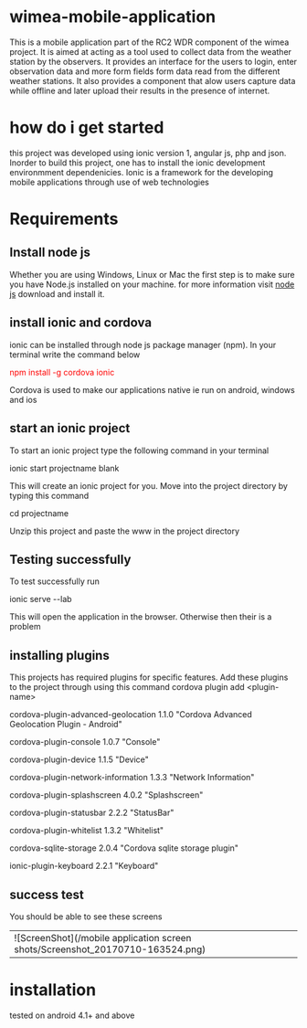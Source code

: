 # wimea-mobile-application
This is a mobile application part of the RC2 WDR component of the wimea project. 
It is aimed at acting as a tool used to collect data from the weather station by the observers.
It provides an interface for the users to login, enter observation data and more form fields form data read
from the different weather stations. It also provides a component that alow users capture data while offline and later 
upload their results in the presence of internet.

# how do i get started
this project was developed using ionic version 1, angular js, php and json. Inorder to build this project, one has to install the
ionic development environmment dependenicies. Ionic is a framework for the developing mobile applications through use of web technologies

# Requirements
## Install node js
Whether you are using Windows, Linux or Mac the first step is to make sure you have Node.js installed on your machine. for more 
information visit <a href="https://nodejs.org/en/"> node js</a> download and install it.

## install ionic and cordova
ionic can be installed through node js package manager (npm). In your terminal write the command below
<p style="color:red">npm install -g cordova ionic</p>
Cordova is used to make our applications native ie run on android, windows and ios

## start an ionic project
To start an ionic project type the following command in your terminal
<p>ionic start projectname blank</p>
This will create an ionic project for you. Move into the project directory by typing this command
<p>cd projectname </>
<p>Unzip this project and paste the www in the project directory</p>

## Testing successfully
To test successfully run
<p>ionic serve --lab</p>
This will open the application in the browser. Otherwise then their is a problem

## installing plugins
This projects has required plugins for specific features. Add these plugins to the project through using this command
cordova plugin add \<plugin-name\>
<p>cordova-plugin-advanced-geolocation 1.1.0 "Cordova Advanced Geolocation Plugin - Android"</p>
<p>cordova-plugin-console 1.0.7 "Console"</p>
<p>cordova-plugin-device 1.1.5 "Device"</p>
<p>cordova-plugin-network-information 1.3.3 "Network Information"</p>
<p>cordova-plugin-splashscreen 4.0.2 "Splashscreen"</p>
<p>cordova-plugin-statusbar 2.2.2 "StatusBar"</p>
<p>cordova-plugin-whitelist 1.3.2 "Whitelist"</p>
<p>cordova-sqlite-storage 2.0.4 "Cordova sqlite storage plugin"</p>
<p>ionic-plugin-keyboard 2.2.1 "Keyboard"</p>

## success test
You should be able to see these screens
<table>
  <tr><td>![ScreenShot](/mobile application screen shots/Screenshot_20170710-163524.png)</td></tr>
  
</table>

# installation
tested on android 4.1+ and above



